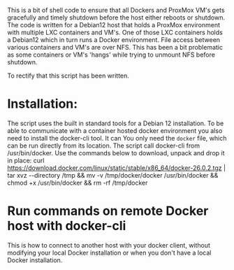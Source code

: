 This is a bit of shell code to ensure that all Dockers and ProxMox VM's gets gracefully and timely shutdown before the host either reboots or shutdown.
The code is written for a Debian12 host that holds a ProxMox environment with multiple LXC containers and VM's. One of those LXC containers holds a Debian12 which in turn runs a Docker environment.
File access between various containers and VM's are over NFS. This has been a bit problematic as some containers or VM's 'hangs' while trying to unmount NFS before shutdown.

To rectify that this script has been written. 

# Installation:
The script uses the built in standard tools for a Debian 12 installation. To be able to communicate with a container hosted docker environment you also need to install the docker-cli tool.
It can 
You only need the `docker` file, which can be run directly from its location. The script call docker-cli from /usr/bin/docker. Use the commands below to download, unpack and drop it in place: 
curl https://download.docker.com/linux/static/stable/x86_64/docker-26.0.2.tgz | tar xvz --directory /tmp && mv -v /tmp/docker/docker /usr/bin/docker && chmod +x /usr/bin/docker && rm -rf /tmp/docker

# Run commands on remote Docker host with docker-cli 

This is how to connect to another host with your docker client, without modifying your local Docker installation or when you don't have a local Docker installation.
